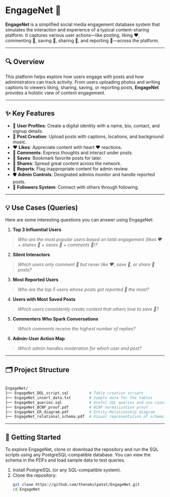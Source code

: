 # EngageNet 📱

**EngageNet** is a simplified social media engagement database system that simulates the interaction and experience of a typical content-sharing platform. It captures various user actions—like posting, liking ❤️, commenting 💬, saving 📌, sharing 🔁, and reporting 🚩—across the platform.

---

## 🔍 Overview

This platform helps explore how users engage with posts and how administrators can track activity. From users uploading photos and writing captions to viewers liking, sharing, saving, or reporting posts, **EngageNet** provides a holistic view of content engagement.

---

## ✨ Key Features

* 📝 **User Profiles**: Create a digital identity with a name, bio, contact, and signup details.
* 📸 **Post Creation**: Upload posts with captions, locations, and background music.
* ❤️ **Likes**: Appreciate content with heart ❤️ reactions.
* 💬 **Comments**: Express thoughts and interact under posts.
* 📌 **Saves**: Bookmark favorite posts for later.
* 🔁 **Shares**: Spread great content across the network.
* 🚩 **Reports**: Flag inappropriate content for admin review.
* 🛡️ **Admin Controls**: Designated admins monitor and handle reported posts.
* 👥 **Followers System**: Connect with others through following.

---

## 💡 Use Cases (Queries)

Here are some interesting questions you can answer using EngageNet:

1. **Top 3 Influential Users**

> *Who are the most popular users based on total engagement (likes ❤️ + shares 🔁 + saves 📌 + comments 💬)?*

2. **Silent Interactors**

> *Which users only comment 💬 but never like ❤️, save 📌, or share 🔁 posts?*

3. **Most Reported Users**

> *Who are the top 5 users whose posts got reported 🚩 the most?*

4. **Users with Most Saved Posts**

> *Which users consistently create content that others love to save 📌?*

5. **Commenters Who Spark Conversations**

> *Which comments receive the highest number of replies?*

6. **Admin-User Action Map**

> *Which admin handles moderation for which user and post?*

---

## 🗂️ Project Structure

```bash

EngageNet/
├── EngageNet_DDL_script.sql         # Table creation scripts
├── EngageNet_insert_data.txt        # Sample data for the tables
├── EngageNet_queries.sql            # Useful SQL queries and use cases
├── EngageNet_BCNF_proof.pdf         # BCNF normalization proof
├── EngageNet_ER_diagram.pdf         # Entity-Relationship diagram
├── EngageNet_relational_schema.pdf  # Visual representation of schema
```

---

## 🚀 Getting Started

To explore EngageNet, clone or download the repository and run the SQL scripts using any PostgreSQL-compatible database. You can view the schema in the PDFs and load sample data to test queries.

1. Install PostgreSQL (or any SQL-compatible system).
2. Clone the repository:
   ```bash
   git clone https://github.com/thenakulpatel/EngageNet.git
   cd EngageNet
